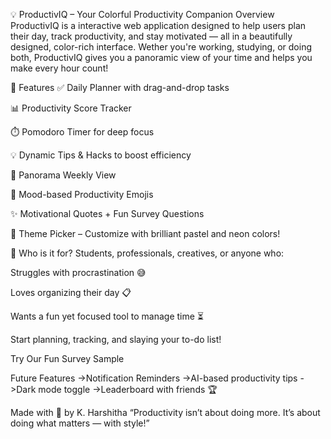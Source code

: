 💡 ProductivIQ – Your Colorful Productivity Companion
Overview
ProductivIQ is a  interactive web application designed to help users plan their day, track productivity, and stay motivated — all in a beautifully designed, color-rich interface. Wether you're working, studying, or doing both, ProductivIQ gives you a panoramic view of your time and helps you make every hour count!

🚀 Features
✅ Daily Planner with drag-and-drop tasks

📊 Productivity Score Tracker

⏱️ Pomodoro Timer for deep focus

💡 Dynamic Tips & Hacks to boost efficiency

📅 Panorama Weekly View

🎉 Mood-based Productivity Emojis

✨ Motivational Quotes + Fun Survey Questions

🎨 Theme Picker – Customize with brilliant pastel and neon colors!

🎯 Who is it for?
Students, professionals, creatives, or anyone who:

Struggles with procrastination 😅

Loves organizing their day 📋

Wants a fun yet focused tool to manage time ⏳



Start planning, tracking, and slaying your to-do list!

Try Our Fun Survey Sample

Future Features
->Notification Reminders
->AI-based productivity tips
->Dark mode toggle
->Leaderboard with friends 🏆

Made with 💖 by K. Harshitha
“Productivity isn’t about doing more. It’s about doing what matters — with style!”